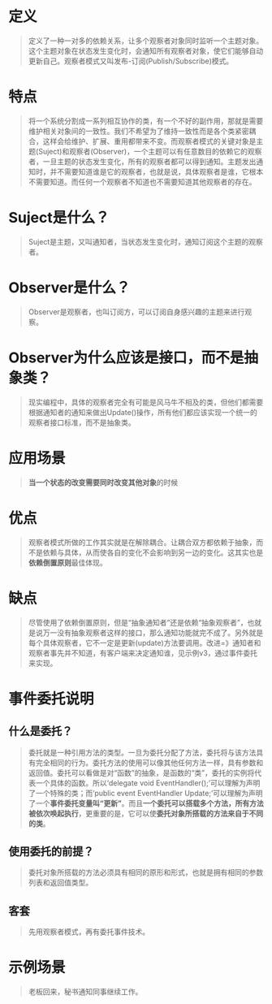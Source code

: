 ﻿# 定义
>定义了一种一对多的依赖关系，让多个观察者对象同时监听一个主题对象。这个主题对象在状态发生变化时，会通知所有观察者对象，使它们能够自动更新自己。观察者模式又叫发布-订阅(Publish/Subscribe)模式。
# 特点
>将一个系统分割成一系列相互协作的类，有一个不好的副作用，那就是需要维护相关对象间的一致性。我们不希望为了维持一致性而是各个类紧密耦合，这样会给维护、扩展、重用都带来不变。而观察者模式的关键对象是主题(Suject)和观察者(Observer)，一个主题可以有任意数目的依赖它的观察者，一旦主题的状态发生变化，所有的观察者都可以得到通知。主题发出通知时，并不需要知道谁是它的观察者，也就是说，具体观察者是谁，它根本不需要知道。而任何一个观察者不知道也不需要知道其他观察者的存在。
# Suject是什么？
>Suject是主题，又叫通知者，当状态发生变化时，通知订阅这个主题的观察者。
# Observer是什么？
>Observer是观察者，也叫订阅方，可以订阅自身感兴趣的主题来进行观察。
# Observer为什么应该是接口，而不是抽象类？
>现实编程中，具体的观察者完全有可能是风马牛不相及的类，但他们都需要根据通知者的通知来做出Update()操作，所有他们都应该实现一个统一的观察者接口标准，而不是抽象类。
# 应用场景
>**当一个状态的改变需要同时改变其他对象**的时候
# 优点
>观察者模式所做的工作其实就是在解除耦合。让耦合双方都依赖于抽象，而不是依赖与具体，从而使各自的变化不会影响到另一边的变化。这其实也是**依赖倒置原则**最佳体现。
# 缺点
>尽管使用了依赖倒置原则，但是“抽象通知者”还是依赖“抽象观察者”，也就是说万一没有抽象观察者这样的接口，那么通知功能就完不成了。另外就是每个具体观察者，它不一定是更新(update)方法要调用。改进=》通知者和观察者事先并不知道，有客户端来决定通知谁，见示例v3，通过事件委托来实现。
# 事件委托说明
## 什么是委托？
>委托就是一种引用方法的类型。一旦为委托分配了方法，委托将与该方法具有完全相同的行为。委托方法的使用可以像其他任何方法一样，具有参数和返回值。委托可以看做是对“函数”的抽象，是函数的“类”，委托的实例将代表一个具体的函数。所以‘delegate void EventHandler();’可以理解为声明了一个特殊的类；而‘public event EventHandler Update;’可以理解为声明了一个**事件委托变量叫“更新”**。而且**一个委托可以搭载多个方法，所有方法被依次唤起执行**，更重要的是，它可以使**委托对象所搭载的方法来自于不同的类**。
## 使用委托的前提？
>委托对象所搭载的方法必须具有相同的原形和形式，也就是拥有相同的参数列表和返回值类型。
## 客套
>先用观察者模式，再有委托事件技术。
# 示例场景
>老板回来，秘书通知同事继续工作。

